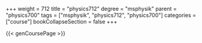 +++
weight = 712
title = "physics712"
degree = "msphysik"
parent = "physics700"
tags = ["msphysik", "physics712", "physics700"]
categories = ["course"]
bookCollapseSection = false
+++

{{< genCoursePage >}}
